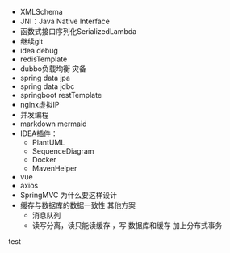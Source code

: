 * XMLSchema
* JNI：Java Native Interface
* 函数式接口序列化SerializedLambda
* 继续git
* idea debug 
* redisTemplate
* dubbo负载均衡 灾备
* spring data jpa
* spring data jdbc
* springboot restTemplate
* nginx虚拟IP
* 并发编程
* markdown mermaid
* IDEA插件：
    *  PlantUML 
    * SequenceDiagram
    * Docker
    * MavenHelper
* vue 
* axios
* SpringMVC 为什么要这样设计
* 缓存与数据库的数据一致性  其他方案 
    * 消息队列
    * 读写分离，读只能读缓存 ，写 数据库和缓存 加上分布式事务

test
